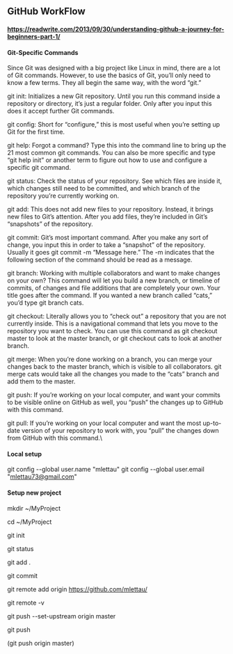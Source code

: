 ## GitHub WorkFlow
#### https://readwrite.com/2013/09/30/understanding-github-a-journey-for-beginners-part-1/

#### Git-Specific Commands
Since Git was designed with a big project like Linux in mind, there are a lot of Git commands. However, to use the basics of Git, you’ll only need to know a few terms. They all begin the same way, with the word “git.”

git init: Initializes a new Git repository. Until you run this command inside a repository or directory, it’s just a regular folder. Only after you input this does it accept further Git commands.

git config: Short for “configure,” this is most useful when you’re setting up Git for the first time.

git help: Forgot a command? Type this into the command line to bring up the 21 most common git commands. You can also be more specific and type “git help init” or another term to figure out how to use and configure a specific git command.

git status: Check the status of your repository. See which files are inside it, which changes still need to be committed, and which branch of the repository you’re currently working on.   

git add: This does not add new files to your repository. Instead, it brings new files to Git’s attention. After you add files, they’re included in Git’s “snapshots” of the repository.

git commit: Git’s most important command. After you make any sort of change, you input this in order to take a “snapshot” of the repository. Usually it goes git commit -m “Message here.” The -m indicates that the following section of the command should be read as a message.

git branch: Working with multiple collaborators and want to make changes on your own? This command will let you build a new branch, or timeline of commits, of changes and file additions that are completely your own. Your title goes after the command. If you wanted a new branch called “cats,” you’d type git branch cats.

git checkout: Literally allows you to “check out” a repository that you are not currently inside. This is a navigational command that lets you move to the repository you want to check. You can use this command as git checkout master to look at the master branch, or git checkout cats to look at another branch.

git merge: When you’re done working on a branch, you can merge your changes back to the master branch, which is visible to all collaborators. git merge cats would take all the changes you made to the “cats” branch and add them to the master.

git push: If you’re working on your local computer, and want your commits to be visible online on GitHub as well, you “push” the changes up to GitHub with this command.

git pull: If you’re working on your local computer and want the most up-to-date version of your repository to work with, you “pull” the changes down from GitHub with this command.\


#### Local setup

git config --global user.name "mlettau"
git config --global user.email "mlettau73@gmail.com"


#### Setup new project

mkdir ~/MyProject

cd ~/MyProject

git init

git status

git add .

git commit

git remote add origin https://github.com/mlettau/<Repo>

git remote -v

git push --set-upstream origin master

git push

(git push origin master)

